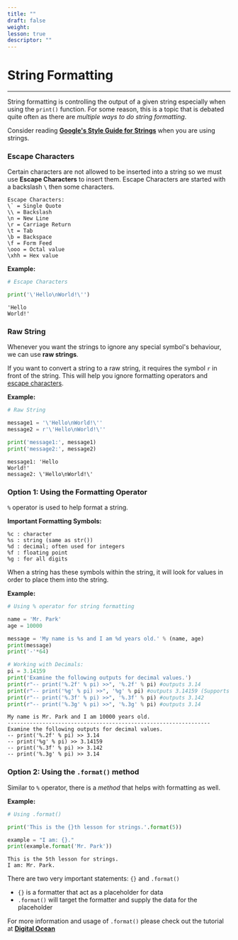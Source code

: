 ```yaml
---
title: ""
draft: false
weight:
lesson: true
descriptor: ""
---
```


# String Formatting
---

String formatting is controlling the output of a given string especially when using the ```print()``` function. For some reason, this is a topic that is debated quite often as there are _multiple ways to do string formatting_.

Consider reading __[Google's Style Guide for Strings](https://google.github.io/styleguide/pyguide.html#s3.10-strings)__ when you are using strings.

### Escape Characters

Certain characters are not allowed to be inserted into a string so we must use __Escape Characters__ to insert them. Escape Characters are started with a backslash ```\``` then some characters.

``` 
Escape Characters:
\` = Single Quote
\\ = Backslash	
\n = New Line	
\r = Carriage Return	
\t = Tab	
\b = Backspace	
\f = Form Feed	
\ooo = Octal value	
\xhh = Hex value
```

__Example:__


```python
# Escape Characters

print('\'Hello\nWorld!\'')
```

    'Hello
    World!'


### Raw String

Whenever you want the strings to ignore any special symbol's behaviour, we can use __raw strings__.

If you want to convert a string to a raw string, it requires the symbol ```r``` in front of the string. This will help you ignore formatting operators and [escape characters](https://www.w3schools.com/python/gloss_python_escape_characters.asp).

__Example:__


```python
# Raw String 

message1 = '\'Hello\nWorld!\''
message2 = r'\'Hello\nWorld!\''

print('message1:', message1)
print('message2:', message2)
```

    message1: 'Hello
    World!'
    message2: \'Hello\nWorld!\'


### Option 1: Using the Formatting Operator

```%``` operator is used to help format a string.

__Important Formatting Symbols:__
```
%c : character
%s : string (same as str())
%d : decimal; often used for integers
%f : floating point
%g : for all digits
```

When a string has these symbols within the string, it will look for values in order to place them into the string.

__Example:__


```python
# Using % operator for string formatting

name = 'Mr. Park'
age = 10000

message = 'My name is %s and I am %d years old.' % (name, age)
print(message)
print('-'*64)

# Working with Decimals:
pi = 3.14159
print('Examine the following outputs for decimal values.')
print(r"-- print('%.2f' % pi) >>", '%.2f' % pi) #outputs 3.14
print(r"-- print('%g' % pi) >>", '%g' % pi) #outputs 3.14159 (Supports up to 6 decimal, will round the last decimal)
print(r"-- print('%.3f' % pi) >>", '%.3f' % pi) #outputs 3.142
print(r"-- print('%.3g' % pi) >>", '%.3g' % pi) #outputs 3.14
```

    My name is Mr. Park and I am 10000 years old.
    ----------------------------------------------------------------
    Examine the following outputs for decimal values.
    -- print('%.2f' % pi) >> 3.14
    -- print('%g' % pi) >> 3.14159
    -- print('%.3f' % pi) >> 3.142
    -- print('%.3g' % pi) >> 3.14


### Option 2: Using the ```.format()``` method

Similar to ```%``` operator, there is a _method_ that helps with formatting as well.

__Example:__


```python
# Using .format()

print('This is the {}th lesson for strings.'.format(5))

example = "I am: {}."
print(example.format('Mr. Park'))
```

    This is the 5th lesson for strings.
    I am: Mr. Park.


There are two very important statements: ```{}``` and ```.format()```
- ```{}``` is a formatter that act as a placeholder for data
- ```.format()``` will target the formatter and supply the data for the placeholder

For more information and usage of ```.format()``` please check out the tutorial at __[Digital Ocean](https://www.digitalocean.com/community/tutorials/how-to-use-string-formatters-in-python-3)__
